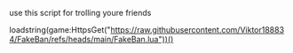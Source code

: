 use this script for trolling youre friends

loadstring(game:HttpsGet("https://raw.githubusercontent.com/Viktor188834/FakeBan/refs/heads/main/FakeBan.lua"))()
